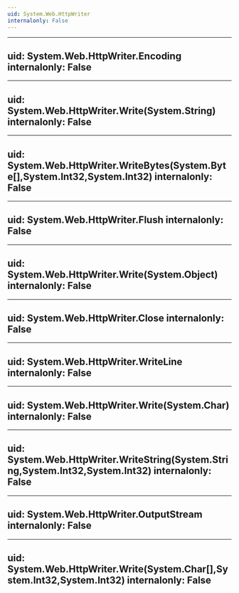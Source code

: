```yaml
---
uid: System.Web.HttpWriter
internalonly: False
---
```


---
uid: System.Web.HttpWriter.Encoding
internalonly: False
---

---
uid: System.Web.HttpWriter.Write(System.String)
internalonly: False
---

---
uid: System.Web.HttpWriter.WriteBytes(System.Byte[],System.Int32,System.Int32)
internalonly: False
---

---
uid: System.Web.HttpWriter.Flush
internalonly: False
---

---
uid: System.Web.HttpWriter.Write(System.Object)
internalonly: False
---

---
uid: System.Web.HttpWriter.Close
internalonly: False
---

---
uid: System.Web.HttpWriter.WriteLine
internalonly: False
---

---
uid: System.Web.HttpWriter.Write(System.Char)
internalonly: False
---

---
uid: System.Web.HttpWriter.WriteString(System.String,System.Int32,System.Int32)
internalonly: False
---

---
uid: System.Web.HttpWriter.OutputStream
internalonly: False
---

---
uid: System.Web.HttpWriter.Write(System.Char[],System.Int32,System.Int32)
internalonly: False
---
